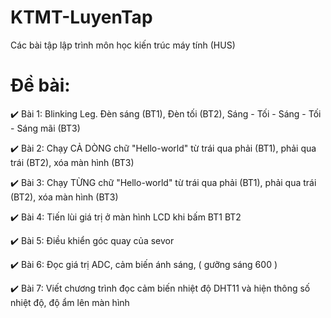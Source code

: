 # KTMT-LuyenTap
Các bài tập lập trình môn học kiến trúc máy tính (HUS)

# Đề bài:

:heavy_check_mark: Bài 1: Blinking Leg. Đèn sáng (BT1), Đèn tối (BT2), Sáng - Tối - Sáng - Tối - Sáng mãi (BT3) <br>

:heavy_check_mark: Bài 2: Chạy CẢ DÒNG chữ "Hello-world" từ trái qua phải (BT1), phải qua trái (BT2), xóa màn hình (BT3) <br>

:heavy_check_mark: Bài 3: Chạy TỪNG chữ "Hello-world" từ trái qua phải (BT1), phải qua trái (BT2), xóa màn hình (BT3) <br>

:heavy_check_mark: Bài 4: Tiến lùi giá trị ở màn hình LCD khi bấm BT1 BT2 <br>

:heavy_check_mark: Bài 5: Điều khiển góc quay của sevor <br>

:heavy_check_mark: Bài 6: Đọc giá trị ADC, cảm biến ánh sáng, ( gưỡng sáng 600 ) <br>

:heavy_check_mark: Bài 7: Viết chương trình đọc cảm biến nhiệt độ DHT11 và hiện thông số nhiệt độ, độ ẩm lên màn hình
